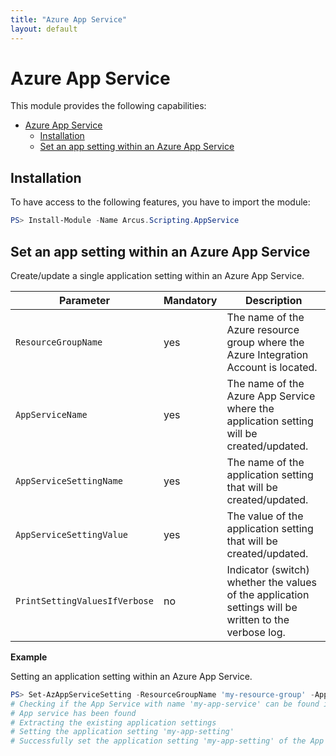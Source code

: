 ```yaml
---
title: "Azure App Service"
layout: default
---
```


# Azure App Service

This module provides the following capabilities:
- [Azure App Service](#azure-app-service)
  - [Installation](#installation)
  - [Set an app setting within an Azure App Service](#set-an-app-setting-within-an-azure-app-service)

## Installation

To have access to the following features, you have to import the module:

```powershell
PS> Install-Module -Name Arcus.Scripting.AppService
```

## Set an app setting within an Azure App Service

Create/update a single application setting within an Azure App Service.

| Parameter                     | Mandatory   | Description                                                                                           |
| ----------------------------- | ----------- | ----------------------------------------------------------------------------------------------------- |
| `ResourceGroupName`           | yes         | The name of the Azure resource group where the Azure Integration Account is located.                  |
| `AppServiceName`              | yes         | The name of the Azure App Service where the application setting will be created/updated.              |
| `AppServiceSettingName`       | yes         | The name of the application setting that will be created/updated.                                     |
| `AppServiceSettingValue`      | yes         | The value of the application setting that will be created/updated.                                    |
| `PrintSettingValuesIfVerbose` | no          | Indicator (switch) whether the values of the application settings will be written to the verbose log. |

**Example**  

Setting an application setting within an Azure App Service.  
```powershell
PS> Set-AzAppServiceSetting -ResourceGroupName 'my-resource-group' -AppServiceName 'my-app-service' -AppServiceSettingName 'my-app-setting' -AppServiceSettingValue 'my-value'
# Checking if the App Service with name 'my-app-service' can be found in the resource group 'my-resource-group'
# App service has been found
# Extracting the existing application settings
# Setting the application setting 'my-app-setting'
# Successfully set the application setting 'my-app-setting' of the App Service 'my-app-service' within resource group 'my-resource-group'
```
